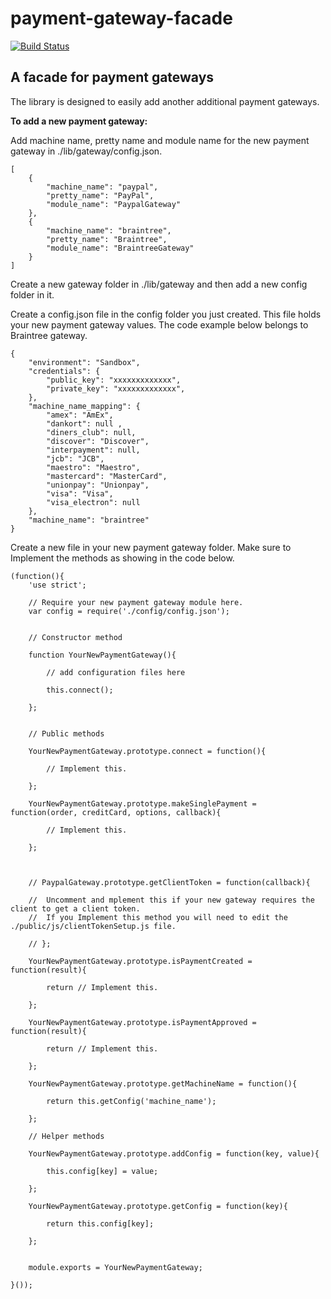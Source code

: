 # payment-gateway-facade
[![Build Status](https://travis-ci.org/mak1986/payment-gateway-facade.svg?branch=master)](https://travis-ci.org/mak1986/payment-gateway-facade)
## A facade for payment gateways ##

The library is designed to easily add another additional payment gateways.

__To add a new payment gateway:__

Add machine name, pretty name and module name for the new payment gateway in ./lib/gateway/config.json.

```
[
	{ 
		"machine_name": "paypal", 
		"pretty_name": "PayPal",
		"module_name": "PaypalGateway"
	},
	{
		"machine_name": "braintree", 
		"pretty_name": "Braintree",
		"module_name": "BraintreeGateway"
	}
]
```

Create a new gateway folder in ./lib/gateway and then add a new config folder in it.

Create a config.json file in the config folder you just created. This file holds your new payment gateway values. The code example below belongs to Braintree gateway.

```
{
	"environment": "Sandbox",
	"credentials": {
		"public_key": "xxxxxxxxxxxxx",
		"private_key": "xxxxxxxxxxxxx",
	},
	"machine_name_mapping": {
		"amex": "AmEx",
		"dankort": null ,
		"diners_club": null,
		"discover": "Discover",
		"interpayment": null,
		"jcb": "JCB",
		"maestro": "Maestro",
		"mastercard": "MasterCard",
		"unionpay": "Unionpay",
		"visa": "Visa",
		"visa_electron": null 
	},
	"machine_name": "braintree"
}
```

Create a new file in your new payment gateway folder. Make sure to Implement the methods as showing in the code below.

```
(function(){
	'use strict';

	// Require your new payment gateway module here.
	var config = require('./config/config.json');

	
	// Constructor method
	
	function YourNewPaymentGateway(){

		// add configuration files here

		this.connect();

	};

	
	// Public methods

	YourNewPaymentGateway.prototype.connect = function(){
		
		// Implement this.

	};

	YourNewPaymentGateway.prototype.makeSinglePayment = function(order, creditCard, options, callback){
		
		// Implement this.

	};



	// PaypalGateway.prototype.getClientToken = function(callback){

	//	Uncomment and mplement this if your new gateway requires the client to get a client token. 
	//	If you Implement this method you will need to edit the  ./public/js/clientTokenSetup.js file.
	
	// };

	YourNewPaymentGateway.prototype.isPaymentCreated = function(result){

		return // Implement this.
	
	};

	YourNewPaymentGateway.prototype.isPaymentApproved = function(result){

		return // Implement this.
	
	};

	YourNewPaymentGateway.prototype.getMachineName = function(){

		return this.getConfig('machine_name');

	};

	// Helper methods

	YourNewPaymentGateway.prototype.addConfig = function(key, value){

		this.config[key] = value;
	
	};

	YourNewPaymentGateway.prototype.getConfig = function(key){

		return this.config[key];

	};


	module.exports = YourNewPaymentGateway;

}());
```

